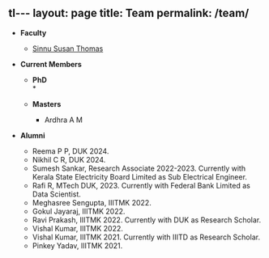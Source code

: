 tl---
layout: page
title: Team
permalink: /team/
---
* **Faculty**
  <br/>
  * [Sinnu Susan Thomas](https://sinnuthomas.github.io/bio/)

* **Current Members**
  <br/>
  * **PhD**
    <br/>
    * 

  * **Masters**
    <br/>
    * Ardhra A M
    
* **Alumni**
  <br/>
  * Reema P P, DUK 2024.
  * Nikhil C R, DUK 2024.
  * Sumesh Sankar, Research Associate 2022-2023. Currently with Kerala State Electricity Board Limited as Sub Electrical Engineer.
  * Rafi R, MTech DUK, 2023. Currently with Federal Bank Limited as Data Scientist.
  * Meghasree Sengupta, IIITMK 2022.
  * Gokul Jayaraj, IIITMK 2022.
  * Ravi Prakash, IIITMK 2022. Currently with DUK as Research Scholar.
  * Vishal Kumar, IIITMK 2022.
  * Vishal Kumar, IIITMK 2021. Currently with IIITD as Research Scholar.
  * Pinkey Yadav, IIITMK 2021. 
